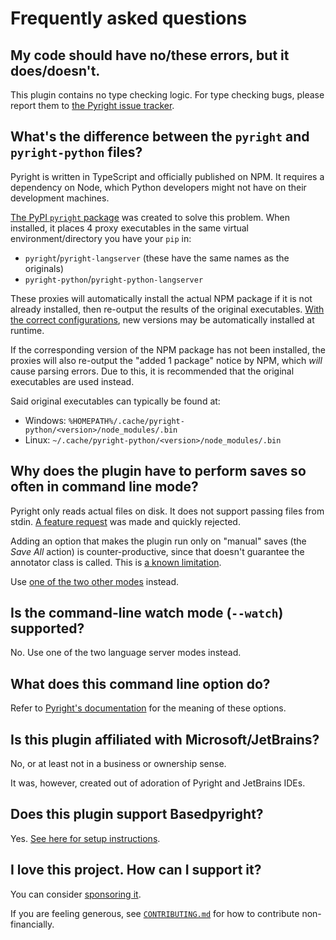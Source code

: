 # Frequently asked questions


## My code should have no/these errors, but it does/doesn't.

This plugin contains no type checking logic.
For type checking bugs, please report them to [the Pyright issue tracker][1].


## What's the difference between the `pyright` and `pyright-python` files?

Pyright is written in TypeScript and officially published on NPM.
It requires a dependency on Node, which Python developers
might not have on their development machines.

[The PyPI `pyright` package][2] was created to solve this problem.
When installed, it places 4 proxy executables in
the same virtual environment/directory you have your `pip` in:

* `pyright`/`pyright-langserver` (these have the same names as the originals)
* `pyright-python`/`pyright-python-langserver`

These proxies will automatically install the actual NPM package
if it is not already installed, then re-output the results of
the original executables. [With the correct configurations][3],
new versions may be automatically installed at runtime.

If the corresponding version of the NPM package has not been installed,
the proxies will also re-output the "added 1 package" notice by NPM,
which <em>will</em> cause parsing errors.
Due to this, it is recommended that the original executables are used instead.

Said original executables can typically be found at:

* Windows: `%HOMEPATH%/.cache/pyright-python/<version>/node_modules/.bin`
* Linux: `~/.cache/pyright-python/<version>/node_modules/.bin`


## Why does the plugin have to perform saves so often in command line mode?

Pyright only reads actual files on disk.
It does not support passing files from stdin.
[A feature request][4] was made and quickly rejected.

Adding an option that makes the plugin run only on "manual" saves
(the *Save All* action) is counter-productive, since that doesn't
guarantee the annotator class is called. This is [a known limitation][5].

Use [one of the two other modes][6] instead.


## Is the command-line watch mode (`--watch`) supported?

No. Use one of the two language server modes instead.


## What does this command line option do?

Refer to [Pyright's documentation][7] for the meaning of these options.


## Is this plugin affiliated with Microsoft/JetBrains?

No, or at least not in a business or ownership sense.

It was, however, created out of adoration of Pyright and JetBrains IDEs.


## Does this plugin support Basedpyright?

Yes. [See here for setup instructions][8].


## I love this project. How can I support it?

You can consider [sponsoring it][9].

If you are feeling generous, see [`CONTRIBUTING.md`][10]
for how to contribute non-financially.


  [1]: https://github.com/microsoft/pyright/issues
  [2]: https://pypi.org/project/pyright/
  [3]: https://github.com/RobertCraigie/pyright-python/blob/HEAD/README.md#automatically-keeping-pyright-up-to-date
  [4]: https://github.com/microsoft/pyright/issues/7282
  [5]: https://github.com/InSyncWithFoo/pyright-for-pycharm/issues/10
  [6]: configurations/running-modes.md
  [7]: https://microsoft.github.io/pyright/#/command-line
  [8]: https://docs.basedpyright.com/latest/installation/ides/#pycharm
  [9]: https://github.com/sponsors/InSyncWithFoo
  [10]: https://github.com/InSyncWithFoo/pyright-for-pycharm/blob/master/CONTRIBUTING.md
